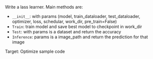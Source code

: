 Write a lass learner. Main methods are:

- `__init__`: with params (model, train_dataloader, test_dataloader, optimizer, loss, schedular, work_dir, pre_train=False)
- `Train`: train model and save best model to checkpoint in work_dir
- `Test`: with params is a dataset and return the accuracy
- `Inference`: params is a image_path and return the prediction for that image

Target: Optimize sample code
